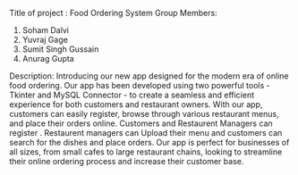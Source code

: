 Title of project : Food Ordering System
Group Members:
  1) Soham Dalvi 
  2) Yuvraj Gage
  3) Sumit Singh Gussain
  4) Anurag Gupta

Description: 
  Introducing our new app designed for the modern era of online food ordering. Our app has been developed using two powerful tools - Tkinter and MySQL Connector - to create a seamless and efficient experience for both customers and restaurant owners. With our app, customers can easily register, browse through various restaurant menus, and place their orders online.
Customers and Restaurent Managers can register . Restaurent managers can Upload their menu and customers can search for the dishes and place orders. Our app is perfect 
for businesses of all sizes, from small cafes to large restaurant chains, looking to streamline 
their online ordering process and increase their customer base.
